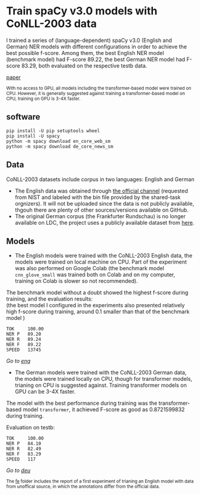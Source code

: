 # Train spaCy v3.0 models with CoNLL-2003 data

I trained a series of (language-dependent) spaCy v3.0 (English and German) NER models with different configurations in order to achieve the best possible f-score. Among them, the best English NER model (benchmark model) had F-score 89.22, the best German NER model had F-score 83.29, both evaluated on the respective testb data. 

[paper]()

<sub>With no access to GPU, all models including the transformer-based model were trained on CPU. However, it is generally suggested against training a transformer-based model on CPU, training on GPU is 3-4X faster.</sub>


## software

```
pip install -U pip setuptools wheel
pip install -U spacy
python -m spacy download en_core_web_sm
python -m spacy download de_core_news_sm
```

## Data

CoNLL-2003 datasets include corpus in two languages: English and German
* The English data was obtained through [the official channel](https://www.clips.uantwerpen.be/conll2003/ner/) (requested from NIST and labeled with the bin file provided by the shared-task orgnizers). It will not be uploaded since the data is not publicly available, thgouh there are plenty of other sources/versions available on GitHub.
* The original German corpus (the Frankfurter Rundschau) is no longer available on LDC, the project uses a publicly available dataset from [here](https://github.com/MaviccPRP/ger_ner_evals/tree/master/corpora/conll2003).

## Models

* The English models were trained with the CoNLL-2003 English data, the models were trained on local machine on CPU. Part of the experiment was also performed on Google Colab (the benchmark model `cnn_glove_small` was trained both on Colab and on my computer, training on Colab is slower so not recommended).<br>

The benchmark model without a doubt showed the highest f-score during training, and the evaluation results:<br>
(the best model I configured in the experiments also presented relatively high f-score during training, around 0.1 smaller than that of the benchmark model )

```
TOK     100.00
NER P   89.20 
NER R   89.24 
NER F   89.22 
SPEED   13745 
```

   _Go to [eng](https://github.com/JINHXu/CoNLL03_SpaCy_v3/tree/main/eng)_

* The German models were trained with the CoNLL-2003 German data, the models were trained locally on CPU, though for transformer models, trianing on CPU is suggested against. Training transformer models on GPU can be 3-4X faster.

The model with the best performance during training was the transformer-based model `transformer`, it achieved F-score as good as 0.8721599832 during training.<br>

Evaluation on testb:
```
TOK     100.00
NER P   84.10 
NER R   82.49 
NER F   83.29 
SPEED   117   
```

   _Go to [deu](https://github.com/JINHXu/CoNLL03_SpaCy_v3/tree/main/deu)_

<sub>The [fe]() folder includes the report of a first experiment of trianing an English model with data from unoffical source, in which the annotations differ from the official data. </sub>
